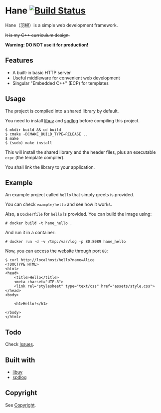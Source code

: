# Hane [![Build Status](https://travis-ci.org/sticnarf/hane.svg?branch=master)](https://travis-ci.org/sticnarf/hane)

Hane（羽根）is a simple web development framework.

~~It is my C++ curriculum design.~~

**Warning: DO NOT use it for production!**

## Features

* A built-in basic HTTP server
* Useful middleware for convenient web development
* Singular "Embedded C++" (ECP) for templates

## Usage

The project is compiled into a shared library by default.

You need to install [libuv](https://github.com/libuv/libuv) and [spdlog](https://github.com/gabime/spdlog)
before compiling this project.

```
$ mkdir build && cd build
$ cmake -DCMAKE_BUILD_TYPE=RELEASE ..
$ make
$ (sudo) make install
```

This will install the shared library and the header files, plus an executable `ecpc` (the template compiler).

You shall link the library to your application.

## Example

An example project called `hello` that simply greets is provided.

You can check `example/hello` and see how it works.

Also, a `Dockerfile` for `hello` is provided. You can build the image using: 

```
# docker build -t hane_hello .
```

And run it in a container:

```
# docker run -d -v /tmp:/var/log -p 80:8089 hane_hello
```

Now, you can access the website through port `80`:

```
$ curl http://localhost/hello?name=Alice
<!DOCTYPE HTML>
<html>
<head>
    <title>Hello</title>
    <meta charset="UTF-8">
    <link rel="stylesheet" type="text/css" href="assets/style.css">
</head>
<body>
    
    <h1>Hello!</h1>
    
</body>
</html>
```

## Todo

Check [Issues](https://github.com/sticnarf/hane/issues).

## Built with

* [libuv](https://github.com/libuv/libuv)
* [spdlog](https://github.com/gabime/spdlog)

## Copyright

See [Copyright](https://github.com/hane/Copyright).